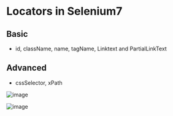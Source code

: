 
# Locators in Selenium7
## Basic 
* id, className, name, tagName, Linktext and PartialLinkText
## Advanced 
* cssSelector, xPath

![image](https://github.com/user-attachments/assets/fad0104c-6575-478f-b69c-1eb463ff8d9e)

![image](https://github.com/user-attachments/assets/e918b1ae-47e8-4b37-bd47-4c6d1ee80555)
